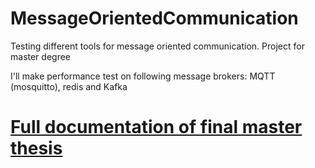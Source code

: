 # MessageOrientedCommunication
Testing different tools for message oriented communication. Project for master degree

I'll make performance test on following message brokers: MQTT (mosquitto), redis and Kafka

# [Full documentation of final master thesis](docs/master_rad.v1.2.pdf)
